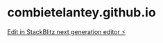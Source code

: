 # combietelantey.github.io

[Edit in StackBlitz next generation editor ⚡️](https://stackblitz.com/~/github.com/Colurswitch/combietelantey.github.io)